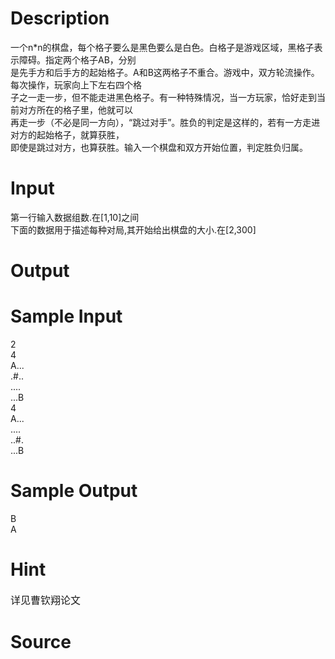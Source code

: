
# Description

<div class="content"><div>一个n*n的棋盘，每个格子要么是黑色要么是白色。白格子是游戏区域，黑格子表示障碍。指定两个格子AB，分别</div>
<div>是先手方和后手方的起始格子。A和B这两格子不重合。游戏中，双方轮流操作。每次操作，玩家向上下左右四个格</div>
<div>子之一走一步，但不能走进黑色格子。有一种特殊情况，当一方玩家，恰好走到当前对方所在的格子里，他就可以</div>
<div>再走一步（不必是同一方向），“跳过对手”。胜负的判定是这样的，若有一方走进对方的起始格子，就算获胜，</div>
<div>即使是跳过对方，也算获胜。输入一个棋盘和双方开始位置，判定胜负归属。</div></div>

# Input

<div class="content"><div>第一行输入数据组数.在[1,10]之间</div>
<div>下面的数据用于描述每种对局,其开始给出棋盘的大小.在[2,300]</div></div>

# Output

<div class="content"></div>

# Sample Input

<div class="content"><span class="sampledata">2<br/>
4<br/>
A...<br/>
.#..<br/>
....<br/>
...B<br/>
4<br/>
A...<br/>
....<br/>
..#.<br/>
...B</span></div>

# Sample Output

<div class="content"><span class="sampledata">B<br/>
A</span></div>

# Hint

<div class="content"><p></p><p><span style="font-size: medium">详见曹钦翔论文</span></p><p></p></div>

# Source

<div class="content"><p><a href="problemset.php?search="></a></p></div>

